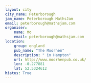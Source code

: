 ```yaml
---
layout: city                                           
city_name: Peterborough                                                               
jam_name: Peterborough MathsJam
email: peterborough@mathsjam.com
organiser:
    name: Mo
    email: peterborough@mathsjam.com
location:
    group: england
    pub_name: "The Moorhen"
    description: " in Hampton"
    url: http://www.moorhenpub.co.uk/
    lon: -0.277881
    lat: 52.5324612
hiatus: True
---
```

